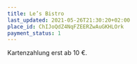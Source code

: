 ```yaml
---
title: Le’s Bistro
last_updated: 2021-05-26T21:30:20+02:00
place_id: ChIJoQdZ4NqFZEERZwAuGKHLOrk
payment_status: 1
---
```


Kartenzahlung erst ab 10 €.
